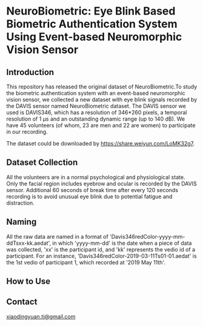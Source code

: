 # NeuroBiometric: Eye Blink Based Biometric Authentication System Using Event-based Neuromorphic Vision Sensor

## Introduction
This repository has released the original dataset of NeuroBiometric.To study the biometric authentication system with an event-based neuromorphic vision sensor, we collected a new dataset with eye blink signals recorded by the DAVIS sensor named NeuroBiometric dataset. 
The DAVIS sensor we used is DAVIS346, which has a resolution of 346*260 pixels, a temporal resolution of 1 μs and an outstanding dynamic range (up to 140 dB). We have 45 volunteers (of whom, 23 are men and 22 are women) to participate in our recording. 

The dataset could be downloaded by https://share.weiyun.com/LoMK32g7.


## Dataset Collection
All the volunteers are in a normal psychological and physiological state. 
Only the facial region includes eyebrow and ocular is recorded by the DAVIS sensor. Additional 60 seconds of break time after every 120 seconds recording is to avoid unusual eye blink due to potential fatigue and distraction.

## Naming
All the raw data are named in a format of 'Davis346redColor-yyyy-mm-ddTsxx-kk.aedat', in which 'yyyy-mm-dd' is the date when a piece of data was collected, 'xx' is the participant id, and 'kk' represents the vedio id of a participant. For an instance, 'Davis346redColor-2019-03-11Ts01-01.aedat' is the 1st vedio of participant 1, which recorded at '2019 May 11th'.

## How to Use

## Contact
xiaodingyuan.tj@gmail.com

